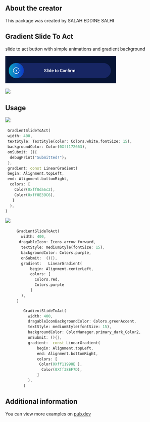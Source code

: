 ## About the creator
This package was created by SALAH EDDINE SALHI 

## Gradient Slide To Act
slide to act button with simple animations and gradient background

![img.png](img.png)

![](../../../Downloads/gif.gif)

 
## Usage

![](../../../Downloads/gif.gif)

```dart
 GradientSlideToAct(
 width: 400,
 textStyle: TextStyle(color: Colors.white,fontSize: 15),
 backgroundColor: Color(0Xff172663),
 onSubmit: (){
  debugPrint("Submitted!");
 },
 gradient: const LinearGradient(
 begin: Alignment.topLeft,
 end: Alignment.bottomRight,
  colors: [
    Color(0xff0da6c2),
    Color(0xff0E39C6),
   ]
  ),
)
```


![](../../../Downloads/gif-2.gif)
```dart
     GradientSlideToAct(
       width: 400,
      dragableIcon: Icons.arrow_forward,
       textStyle: mediumStyle(fontSize: 15),
       backgroundColor: Colors.purple,
       onSubmit:  (){},
       gradient:   LinearGradient(
           begin: Alignment.centerLeft,
           colors: [
             Colors.red,
             Colors.purple
           ]
       ),
     )
```

```dart
        GradientSlideToAct(
          width: 400,
          dragableIconBackgroundColor: Colors.greenAccent,
          textStyle: mediumStyle(fontSize: 15),
          backgroundColor: ColorManager.primary_dark_Color2,
          onSubmit: (){},
          gradient:  const LinearGradient(
              begin: Alignment.topLeft,
              end: Alignment.bottomRight,
              colors: [
               Color(0Xff11998E ), 
                Color(0Xff38EF7D), 
              ]
          ),
        )
```


## Additional information

You can view more examples on [pub.dev](https://pub.dev/packages/gradient_slide_to_act)
